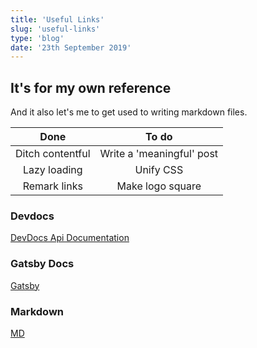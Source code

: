 ```yaml
---
title: 'Useful Links'
slug: 'useful-links'
type: 'blog'
date: '23th September 2019'
---
```


## It's for my own reference 

And it also let's me to get used to writing markdown files.

|       Done                   |         To do         |
|:----------------------------:|:---------------------:|
| Ditch contentful             | Write a 'meaningful' post |
|          Lazy loading        |       Unify CSS       |
|            Remark links      | Make logo square      |

### Devdocs 
[DevDocs Api Documentation](https://devdocs.io/)

### Gatsby Docs 
[Gatsby](https://www.gatsbyjs.org/docs/)

### Markdown
[MD](https://github.com/adam-p/markdown-here/wiki/Markdown-Cheatsheet)